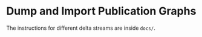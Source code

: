 # Dump and Import Publication Graphs

The instructions for different delta streams are inside `docs/`.
